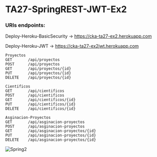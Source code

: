 # TA27-SpringREST-JWT-Ex2
### URIs endpoints:

Deploy-Heroku-BasicSecurity -> https://cka-ta27-ex2.herokuapp.com

Deploy-Heroku-JWT -> https://cka-ta27-ex2jwt.herokuapp.com

```
Proyectos
GET       /api/proyectos
POST      /api/proyectos
GET       /api/proyectos/{id}
PUT       /api/proyectos/{id}
DELETE    /api/proyectos/{id}

Cientificos
GET       /api/cientificos
POST      /api/cientificos
GET       /api/cientificos/{id}
PUT       /api/cientificos/{id}
DELETE    /api/cientificos/{id}

Asginacion-Proyectos
GET       /api/asginacion-proyectos
POST      /api/asginacion-proyectos
GET       /api/asginacion-proyectos/{id}
PUT       /api/asginacion-proyectos/{id}
DELETE    /api/asginacion-proyectos/{id}

```

![Spring2](https://user-images.githubusercontent.com/55434881/186718931-2024b357-6b4b-4545-9c58-9d68339c032f.JPG)
